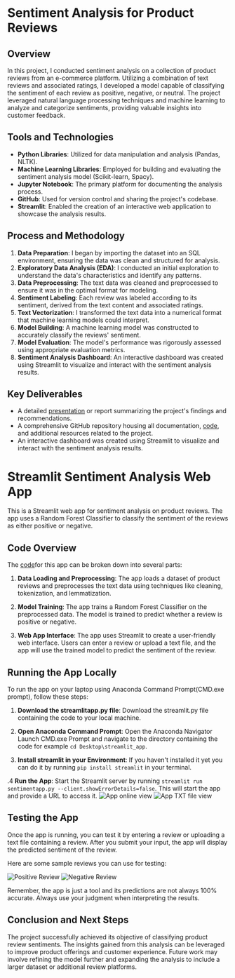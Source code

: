 # Sentiment Analysis for Product Reviews

## Overview
In this project, I conducted sentiment analysis on a collection of product reviews from an e-commerce platform. Utilizing a combination of text reviews and associated ratings, I developed a model capable of classifying the sentiment of each review as positive, negative, or neutral. The project leveraged natural language processing techniques and machine learning to analyze and categorize sentiments, providing valuable insights into customer feedback.

## Tools and Technologies
- **Python Libraries**: Utilized for data manipulation and analysis (Pandas, NLTK).
- **Machine Learning Libraries**: Employed for building and evaluating the sentiment analysis model (Scikit-learn, Spacy).
- **Jupyter Notebook**: The primary platform for documenting the analysis process.
- **GitHub**: Used for version control and sharing the project's codebase.
- **Streamlit**: Enabled the creation of an interactive web application to showcase the analysis results.

## Process and Methodology
1. **Data Preparation**: I began by importing the dataset into an SQL environment, ensuring the data was clean and structured for analysis.
2. **Exploratory Data Analysis (EDA)**: I conducted an initial exploration to understand the data's characteristics and identify any patterns.
3. **Data Preprocessing**: The text data was cleaned and preprocessed to ensure it was in the optimal format for modeling.
4. **Sentiment Labeling**: Each review was labeled according to its sentiment, derived from the text content and associated ratings.
5. **Text Vectorization**: I transformed the text data into a numerical format that machine learning models could interpret.
6. **Model Building**: A machine learning model was constructed to accurately classify the reviews' sentiment.
7. **Model Evaluation**: The model's performance was rigorously assessed using appropriate evaluation metrics.
8. **Sentiment Analysis Dashboard**: An interactive dashboard was created using Streamlit to visualize and interact with the sentiment analysis results.

## Key Deliverables
- A detailed [presentation]() or report summarizing the project's findings and recommendations.
- A comprehensive GitHub repository housing all documentation, [code](), and additional resources related to the project.
- An interactive dashboard was created using Streamlit to visualize and interact with the sentiment analysis results.

# Streamlit Sentiment Analysis Web App

This is a Streamlit web app for sentiment analysis on product reviews. The app uses a Random Forest Classifier to classify the sentiment of the reviews as either positive or negative.

## Code Overview

The [code]()for this app can be broken down into several parts:

1. **Data Loading and Preprocessing**: The app loads a dataset of product reviews and preprocesses the text data using techniques like cleaning, tokenization, and lemmatization.

2. **Model Training**: The app trains a Random Forest Classifier on the preprocessed data. The model is trained to predict whether a review is positive or negative.

3. **Web App Interface**: The app uses Streamlit to create a user-friendly web interface. Users can enter a review or upload a text file, and the app will use the trained model to predict the sentiment of the review.

## Running the App Locally

To run the app on your laptop using Anaconda Command Prompt(CMD.exe prompt), follow these steps:

1. **Download the streamlitapp.py file**: Download the streamlit.py file containing the code to your local machine.

2. **Open Anaconda Command Prompt**: Open the Anaconda Navigator Launch CMD.exe Prompt and navigate to the directory containing the code for example `cd Desktop\streamlit_app`.

3. **Install streamlit in your Environment**: If you haven't installed it yet you can do it by running `pip install streamlit` in your terminal.

.4 **Run the App**: Start the Streamlit server by running `streamlit run sentimentapp.py --client.showErrorDetails=false`. This will start the app and provide a URL to access it.
![App online view]()
![App TXT file view]()

## Testing the App

Once the app is running, you can test it by entering a review or uploading a text file containing a review. After you submit your input, the app will display the predicted sentiment of the review.

Here are some sample reviews you can use for testing:

![Positive Review]()
![Negative Review]()

Remember, the app is just a tool and its predictions are not always 100% accurate. Always use your judgment when interpreting the results.


## Conclusion and Next Steps
The project successfully achieved its objective of classifying product review sentiments. The insights gained from this analysis can be leveraged to improve product offerings and customer experience. Future work may involve refining the model further and expanding the analysis to include a larger dataset or additional review platforms.


